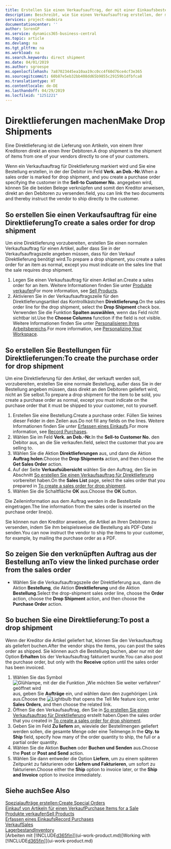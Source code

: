 ```yaml
---
title: Erstellen Sie einen Verkaufsauftrag, der mit einer Einkaufsbestellung für eine direkte Lieferung verknüpft ist | Microsoft Docs
description: Beschreibt, wie Sie einen Verkaufsauftrag erstellen, der mit einer Bestellung verknüpft ist, um sicherzustellen, dass die Artikel vom Kreditor direkt an den Debitor versendet werden
services: project-madeira
documentationcenter: ''
author: SorenGP
ms.service: dynamics365-business-central
ms.topic: article
ms.devlang: na
ms.tgt_pltfrm: na
ms.workload: na
ms.search.keywords: direct shipment
ms.date: 04/01/2019
ms.author: sgroespe
ms.openlocfilehash: 7a87023445ea10aa19cc0cc4f60d76ce4cf3e365
ms.sourcegitcommit: 60b87e5eb32bb408dd65b9855c29159b1dfbfca8
ms.translationtype: HT
ms.contentlocale: de-DE
ms.lasthandoff: 04/29/2019
ms.locfileid: "1251221"
---
```

# <a name="make-drop-shipments"></a><span data-ttu-id="d457d-103">Direktlieferungen machen</span><span class="sxs-lookup"><span data-stu-id="d457d-103">Make Drop Shipments</span></span>
<span data-ttu-id="d457d-104">Eine Direktlieferung ist die Lieferung von Artikeln, von einem Ihrer Kreditoren direkt an einen Ihrer Debitoren.</span><span class="sxs-lookup"><span data-stu-id="d457d-104">A drop shipment is the shipment of items from one of your vendors directly to one of your customers.</span></span>

<span data-ttu-id="d457d-105">Wenn ein Verkaufsauftrag für Direktlieferung markiert wird und Sie eine Bestellung erstellen, in der der Debitor im Feld **Verk. an Deb.-Nr.**</span><span class="sxs-lookup"><span data-stu-id="d457d-105">When a sales order is marked for drop shipment, and you create a purchase order specifying the customer in the **Sell-to Customer No.**</span></span> <span data-ttu-id="d457d-106">angegeben wird, können Sie die beiden Belege verknüpfen und somit den Kreditor anweisen, direkt an den Debitoren zu versenden.</span><span class="sxs-lookup"><span data-stu-id="d457d-106">field, you can link the two documents and thereby instruct the vendor to ship directly to the customer.</span></span>

## <a name="to-create-a-sales-order-for-drop-shipment"></a><span data-ttu-id="d457d-107">So erstellen Sie einen Verkaufsauftrag für eine Direktlieferung</span><span class="sxs-lookup"><span data-stu-id="d457d-107">To create a sales order for drop shipment</span></span>
<span data-ttu-id="d457d-108">Um eine Direktlieferung vorzubereiten, erstellen Sie einen normalen Verkaufsauftrag für einen Artikel, außer dass Sie in der Verkaufsauftragszeile angeben müssen, dass für den Verkauf Direktlieferung benötigt wird.</span><span class="sxs-lookup"><span data-stu-id="d457d-108">To prepare a drop shipment, you create a sales order for an item as normal, except you must indicate on the sales line that the sale requires drop shipment.</span></span>

1. <span data-ttu-id="d457d-109">Legen Sie einen Verkaufsauftrag für einen Artikel an.</span><span class="sxs-lookup"><span data-stu-id="d457d-109">Create a sales order for an item.</span></span> <span data-ttu-id="d457d-110">Weitere Informationen finden Sie unter [Produkte verkaufen](sales-how-sell-products.md)</span><span class="sxs-lookup"><span data-stu-id="d457d-110">For more information, see [Sell Products](sales-how-sell-products.md).</span></span>
2. <span data-ttu-id="d457d-111">Aktivieren Sie in der Verkaufsauftragszeile für den Direktlieferungsartikel das Kontrollkästchen **Direktlieferung**.</span><span class="sxs-lookup"><span data-stu-id="d457d-111">On the sales order line for the drop shipment, select the **Drop Shipment** check box.</span></span> <span data-ttu-id="d457d-112">Verwenden Sie die Funktion **Spalten auswählen**, wenn das Feld nicht sichtbar ist.</span><span class="sxs-lookup"><span data-stu-id="d457d-112">Use the **Choose Columns** function if the field is not visible.</span></span> <span data-ttu-id="d457d-113">Weitere Informationen finden Sie unter [Personalisieren Ihres Arbeitsbereichs](ui-personalization-user.md).</span><span class="sxs-lookup"><span data-stu-id="d457d-113">For more information, see [Personalizing Your Workspace](ui-personalization-user.md).</span></span>

## <a name="to-create-the-purchase-order-for-drop-shipment"></a><span data-ttu-id="d457d-114">So erstellen Sie Bestellungen für Direktlieferungen:</span><span class="sxs-lookup"><span data-stu-id="d457d-114">To create the purchase order for drop shipment</span></span>
<span data-ttu-id="d457d-115">Um eine Direktlieferung für den Artikel, der verkauft werden soll, vorzubereiten, erstellen Sie eine normale Bestellung, außer dass Sie in der Bestellung angeben müssen, dass direkt an den Debitoren geliefert wird, nicht an Sie selbst.</span><span class="sxs-lookup"><span data-stu-id="d457d-115">To prepare a drop shipment for the item to be sold, you create a purchase order as normal, except you must indicate on the purchase order that it must be shipped to your customer, not to yourself.</span></span>

1. <span data-ttu-id="d457d-116">Erstellen Sie eine Bestellung.</span><span class="sxs-lookup"><span data-stu-id="d457d-116">Create a purchase order.</span></span> <span data-ttu-id="d457d-117">Füllen Sie keines dieser Felder in den Zeilen aus.</span><span class="sxs-lookup"><span data-stu-id="d457d-117">Do not fill any fields on the lines.</span></span> <span data-ttu-id="d457d-118">Weitere Informationen finden Sie unter [Erfassen eines Einkaufs](purchasing-how-record-purchases.md).</span><span class="sxs-lookup"><span data-stu-id="d457d-118">For more information, see [Record Purchases](purchasing-how-record-purchases.md).</span></span>
2. <span data-ttu-id="d457d-119">Wählen Sie im Feld **Verk. an Deb.-Nr.**</span><span class="sxs-lookup"><span data-stu-id="d457d-119">In the **Sell-to Customer No.**</span></span> <span data-ttu-id="d457d-120">den Debitor aus, an die Sie verkaufen.</span><span class="sxs-lookup"><span data-stu-id="d457d-120">field, select the customer that you are selling to.</span></span>
3. <span data-ttu-id="d457d-121">Wählen Sie die Aktion **Direktlieferungen** aus, und dann die Aktion **Auftrag holen**.</span><span class="sxs-lookup"><span data-stu-id="d457d-121">Choose the **Drop Shipments** action, and then choose the **Get Sales Order** action.</span></span>
4. <span data-ttu-id="d457d-122">Auf der Seite **Verkaufsübersicht** wählen Sie den Auftrag, den Sie im Abschnitt [So erstellen Sie einen Verkaufsauftrag für Direktlieferung](sales-how-drop-shipment.md#to-create-a-sales-order-for-drop-shipment) vorbereitet haben.</span><span class="sxs-lookup"><span data-stu-id="d457d-122">On the **Sales List** page, select the sales order that you prepared in [To create a sales order for drop shipment](sales-how-drop-shipment.md#to-create-a-sales-order-for-drop-shipment).</span></span>
5. <span data-ttu-id="d457d-123">Wählen Sie die Schaltfläche **OK** aus.</span><span class="sxs-lookup"><span data-stu-id="d457d-123">Choose the **OK** button.</span></span>

<span data-ttu-id="d457d-124">Die Zeileninformation aus dem Auftrag werden in die Bestellzeile eingetragen.</span><span class="sxs-lookup"><span data-stu-id="d457d-124">The line information from the sales order is inserted on the purchase order line(s).</span></span>

<span data-ttu-id="d457d-125">Sie können nun den Kreditor anweisen, die Artikel an Ihren Debitoren zu versenden, indem Sie ihm beispielsweise die Bestellung als PDF-Datei senden.</span><span class="sxs-lookup"><span data-stu-id="d457d-125">You can now instruct the vendor to ship the items to your customer, for example, by mailing the purchase order as a PDF.</span></span>     

## <a name="to-view-the-linked-purchase-order-from-the-sales-order"></a><span data-ttu-id="d457d-126">So zeigen Sie den verknüpften Auftrag aus der Bestellung an</span><span class="sxs-lookup"><span data-stu-id="d457d-126">To view the linked purchase order from the sales order</span></span>
* <span data-ttu-id="d457d-127">Wählen Sie die Verkaufsauftragszeile der Direktlieferung aus, dann die Aktion **Bestellung**, die Aktion **Direktlieferung** und die Aktion **Bestellung**.</span><span class="sxs-lookup"><span data-stu-id="d457d-127">Select the drop-shipment sales order line, choose the **Order** action, choose the **Drop Shipment** action, and then choose the **Purchase Order** action.</span></span>

## <a name="to-post-a-drop-shipment"></a><span data-ttu-id="d457d-128">So buchen Sie eine Direktlieferung:</span><span class="sxs-lookup"><span data-stu-id="d457d-128">To post a drop shipment</span></span>
<span data-ttu-id="d457d-129">Wenn der Kreditor die Artikel geliefert hat, können Sie den Verkaufsauftrag als geliefert buchen.</span><span class="sxs-lookup"><span data-stu-id="d457d-129">After the vendor ships the items, you can post the sales order as shipped.</span></span> <span data-ttu-id="d457d-130">Sie können auch die Bestellung buchen, aber nur mit der Option **Erhalten** bis der Verkaufsauftrag fakturiert wurde.</span><span class="sxs-lookup"><span data-stu-id="d457d-130">You can also post the purchase order, but only with the **Receive** option until the sales order has been invoiced.</span></span>

1. <span data-ttu-id="d457d-131">Wählen Sie das Symbol ![Glühlampe, mit der die Funktion „Wie möchten Sie weiter verfahren“ geöffnet wird](media/ui-search/search_small.png "Wie möchten Sie weiter verfahren?") aus, geben Sie **Aufträge** ein, und wählen dann den zugehörigen Link aus.</span><span class="sxs-lookup"><span data-stu-id="d457d-131">Choose the ![Lightbulb that opens the Tell Me feature](media/ui-search/search_small.png "Tell me what you want to do") icon, enter **Sales Orders**, and then choose the related link.</span></span>
2. <span data-ttu-id="d457d-132">Öffnen Sie den Verkaufsauftrag, den Sie in [So erstellen Sie einen Verkaufsauftrag für Direktlieferung]() erstellt haben.</span><span class="sxs-lookup"><span data-stu-id="d457d-132">Open the sales order that you created in [To create a sales order for drop shipment]().</span></span>
3. <span data-ttu-id="d457d-133">Geben Sie im Feld **Zu liefern** an, wieviele der Bestellmengen geliefert werden sollen, die gesamte Menge oder eine Teilmenge.</span><span class="sxs-lookup"><span data-stu-id="d457d-133">In the **Qty. to Ship** field, specify how many of the order quantity to ship, the full or a partial order quantity.</span></span>
4. <span data-ttu-id="d457d-134">Wählen Sie die Aktion **Buchen** oder **Buchen und Senden** aus.</span><span class="sxs-lookup"><span data-stu-id="d457d-134">Choose the **Post** or **Post and Send** action.</span></span>
5. <span data-ttu-id="d457d-135">Wählen Sie dann entweder die Option **Liefern**, um zu einem späteren Zeitpunkt zu fakturieren oder **Liefern und Fakturieren**, um sofort zu fakturieren.</span><span class="sxs-lookup"><span data-stu-id="d457d-135">Choose either the **Ship** option to invoice later, or the **Ship and Invoice** option to invoice immediately.</span></span>

## <a name="see-also"></a><span data-ttu-id="d457d-136">Siehe auch</span><span class="sxs-lookup"><span data-stu-id="d457d-136">See Also</span></span>
[<span data-ttu-id="d457d-137">Spezialaufträge erstellen:</span><span class="sxs-lookup"><span data-stu-id="d457d-137">Create Special Orders</span></span>](sales-how-to-create-special-orders.md)  
[<span data-ttu-id="d457d-138">Einkauf von Artikeln für einen Verkauf</span><span class="sxs-lookup"><span data-stu-id="d457d-138">Purchase Items for a Sale</span></span>](purchasing-how-purchase-products-sale.md)  
[<span data-ttu-id="d457d-139">Produkte verkaufen</span><span class="sxs-lookup"><span data-stu-id="d457d-139">Sell Products</span></span>](sales-how-sell-products.md)  
[<span data-ttu-id="d457d-140">Erfassen eines Einkaufs</span><span class="sxs-lookup"><span data-stu-id="d457d-140">Record Purchases</span></span>](purchasing-how-record-purchases.md)  
[<span data-ttu-id="d457d-141">Verkauf</span><span class="sxs-lookup"><span data-stu-id="d457d-141">Sales</span></span>](sales-manage-sales.md)  
[<span data-ttu-id="d457d-142">Lagerbestand</span><span class="sxs-lookup"><span data-stu-id="d457d-142">Inventory</span></span>](inventory-manage-inventory.md)  
<span data-ttu-id="d457d-143">[Arbeiten mit [!INCLUDE[d365fin](includes/d365fin_md.md)]](ui-work-product.md)</span><span class="sxs-lookup"><span data-stu-id="d457d-143">[Working with [!INCLUDE[d365fin](includes/d365fin_md.md)]](ui-work-product.md)</span></span>
